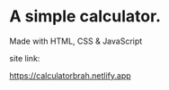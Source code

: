 # A simple calculator.

Made with HTML, CSS & JavaScript

site link:

https://calculatorbrah.netlify.app
